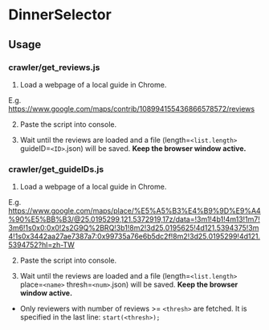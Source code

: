 # DinnerSelector

## Usage

### crawler/get_reviews.js

1. Load a webpage of a local guide in Chrome.

E.g. https://www.google.com/maps/contrib/108994155436866578572/reviews

2. Paste the script into console.

3. Wait until the reviews are loaded and a file (length=`<list.length>` guideID=`<ID>`.json) will be saved. **Keep the browser window active.**

### crawler/get_guideIDs.js

1. Load a webpage of a local guide in Chrome.

E.g. https://www.google.com/maps/place/%E5%A5%B3%E4%B9%9D%E9%A4%90%E5%BB%B3/@25.0195299,121.5372919,17z/data=!3m1!4b1!4m13!1m7!3m6!1s0x0:0x0!2s2G9Q%2BRQ!3b1!8m2!3d25.0195625!4d121.5394375!3m4!1s0x3442aa27ae7387a7:0x99735a76e6b5dc2f!8m2!3d25.0195299!4d121.5394752?hl=zh-TW

2. Paste the script into console.

3. Wait until the reviews are loaded and a file (length=`<list.length>` place=`<name>` thresh=`<num>`.json) will be saved. **Keep the browser window active.**

* Only reviewers with number of reviews >= `<thresh>` are fetched. It is specified in the last line: ```start(<thresh>);```

